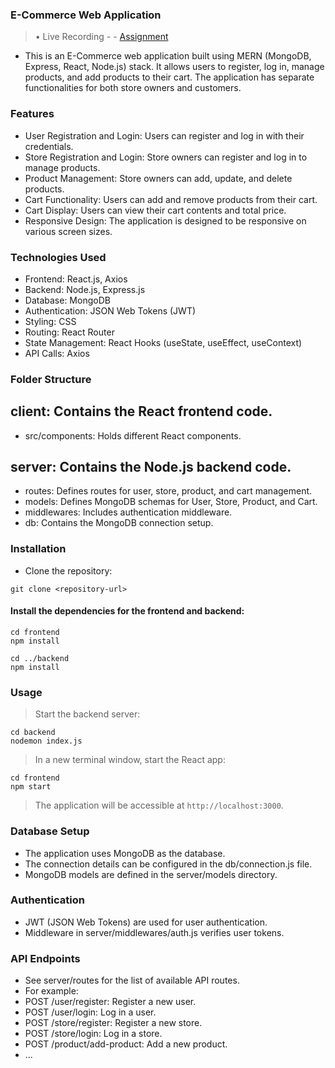 ### E-Commerce Web Application
> • Live Recording - - [Assignment](https://drive.google.com/file/d/1WG35yySd0abiyfsx5KFZlvsFHiQVH_4X/view?usp=sharing)
- This is an E-Commerce web application built using MERN (MongoDB, Express, React, Node.js) stack. It allows users to register, log in, manage products, and add products to their cart. The application has separate functionalities for both store owners and customers.

### Features
- User Registration and Login: Users can register and log in with their credentials.
- Store Registration and Login: Store owners can register and log in to manage products.
- Product Management: Store owners can add, update, and delete products.
- Cart Functionality: Users can add and remove products from their cart.
- Cart Display: Users can view their cart contents and total price.
- Responsive Design: The application is designed to be responsive on various screen sizes.

### Technologies Used
- Frontend: React.js, Axios
- Backend: Node.js, Express.js
- Database: MongoDB
- Authentication: JSON Web Tokens (JWT)
- Styling: CSS
- Routing: React Router
- State Management: React Hooks (useState, useEffect, useContext)
- API Calls: Axios
### Folder Structure 
 ## client: Contains the React frontend code.
 - src/components: Holds different React components.

## server: Contains the Node.js backend code.
- routes: Defines routes for user, store, product, and cart management.
- models: Defines MongoDB schemas for User, Store, Product, and Cart.
- middlewares: Includes authentication middleware.
- db: Contains the MongoDB connection setup.

### Installation
* Clone the repository:
```
git clone <repository-url>
````
#### Install the dependencies for the frontend and backend:
```
cd frontend
npm install
```
```
cd ../backend
npm install
```
### Usage 
> Start the backend server:
```
cd backend
nodemon index.js
```
> In a new terminal window, start the React app:
```
cd frontend
npm start
```
> The application will be accessible at `http://localhost:3000`.

### Database Setup
- The application uses MongoDB as the database.
- The connection details can be configured in the db/connection.js file.
- MongoDB models are defined in the server/models directory.

### Authentication
- JWT (JSON Web Tokens) are used for user authentication.
- Middleware in server/middlewares/auth.js verifies user tokens.

### API Endpoints
- See server/routes for the list of available API routes.
- For example:
- POST /user/register: Register a new user.
- POST /user/login: Log in a user.
- POST /store/register: Register a new store.
- POST /store/login: Log in a store.
- POST /product/add-product: Add a new product.
- ...


